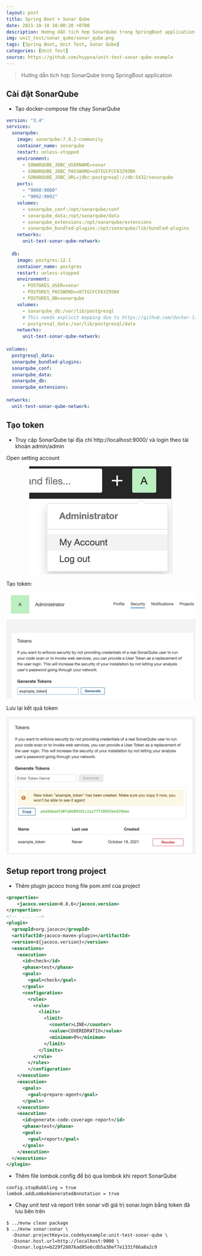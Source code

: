 ```yaml
---
layout: post
title: Spring Boot + Sonar Qube
date: 2021-10-18 10:00:20 +0700
description: Hướng dẫn tích hợp SonarQube trong SpringBoot application
img: unit_test/sonar_qube/sonar_qube.png
tags: [Spring Boot, Unit Test, Sonar Qube]
categories: [Unit Test]
source: https://github.com/huypva/unit-test-sonar-qube-example
---
```


> Hướng dẫn tích hợp SonarQube trong SpringBoot application

## Cài đặt SonarQube

- Tạo docker-compose file chạy SonarQube 

```yaml
version: "3.4"
services:
  sonarqube:
    image: sonarqube:7.9.2-community
    container_name: sonarqube
    restart: unless-stopped
    environment:
      - SONARQUBE_JDBC_USERNAME=sonar
      - SONARQUBE_JDBC_PASSWORD=v07IGCFCF83Z95NX
      - SONARQUBE_JDBC_URL=jdbc:postgresql://db:5432/sonarqube
    ports:
      - "9000:9000"
      - "9092:9092"
    volumes:
      - sonarqube_conf:/opt/sonarqube/conf
      - sonarqube_data:/opt/sonarqube/data
      - sonarqube_extensions:/opt/sonarqube/extensions
      - sonarqube_bundled-plugins:/opt/sonarqube/lib/bundled-plugins
    networks:
      unit-test-sonar-qube-network:

  db:
    image: postgres:12.1
    container_name: postgres
    restart: unless-stopped
    environment:
      - POSTGRES_USER=sonar
      - POSTGRES_PASSWORD=v07IGCFCF83Z95NX
      - POSTGRES_DB=sonarqube
    volumes:
      - sonarqube_db:/var/lib/postgresql
      # This needs explicit mapping due to https://github.com/docker-library/postgres/blob/4e48e3228a30763913ece952c611e5e9b95c8759/Dockerfile.template#L52
      - postgresql_data:/var/lib/postgresql/data
    networks:
      unit-test-sonar-qube-network:

volumes:
  postgresql_data:
  sonarqube_bundled-plugins:
  sonarqube_conf:
  sonarqube_data:
  sonarqube_db:
  sonarqube_extensions:

networks:
  unit-test-sonar-qube-network:
```

## Tạo token

- Truy cập SonarQube tại địa chỉ http://localhost:9000/ và login theo tài khoản admin/admin

Open setting account

<div align="center">
    <img src="/assets/img/unit_test/sonar_qube/setting.png"/>
</div>

Tạo token:

<div align="center">
    <img src="/assets/img/unit_test/sonar_qube/create_token.png"/>
</div>

Lưu lại kết quả token

<div align="center">
    <img src="/assets/img/unit_test/sonar_qube/result.png"/>
</div>

## Setup report trong project

- Thêm plugin jacoco trong file pom.xml của project

```xml
<properties>
    <jacoco.version>0.8.6</jacoco.version>
</properties>
<!--  ...  -->
<plugin>
  <groupId>org.jacoco</groupId>
  <artifactId>jacoco-maven-plugin</artifactId>
  <version>${jacoco.version}</version>
  <executions>
    <execution>
      <id>check</id>
      <phase>test</phase>
      <goals>
        <goal>check</goal>
      </goals>
      <configuration>
        <rules>
          <rule>
            <limits>
              <limit>
                <counter>LINE</counter>
                <value>COVEREDRATIO</value>
                <minimum>0%</minimum>
              </limit>
            </limits>
          </rule>
        </rules>
        </configuration>
    </execution>
    <execution>
      <goals>
        <goal>prepare-agent</goal>
      </goals>
    </execution>
    <execution>
      <id>generate-code-coverage-report</id>
      <phase>test</phase>
      <goals>
        <goal>report</goal>
      </goals>
    </execution>
  </executions>
</plugin>
```

- Thêm file lombok.config để bỏ qua lombok khi report SonarQube

```text
config.stopBubbling = true
lombok.addLombokGeneratedAnnotation = true
```

- Chạy unit test và report trên sonar với giá trị sonar.login bằng token đã lưu bên trên

```shell
$ ../mvnw clean package
$ ../mvnw sonar:sonar \
  -Dsonar.projectKey=io.codebyexample:unit-test-sonar-qube \
  -Dsonar.host.url=http://localhost:9000 \
  -Dsonar.login=b229f28876ad85e6cdb5a30ef7e1331f66a8a2c9
```